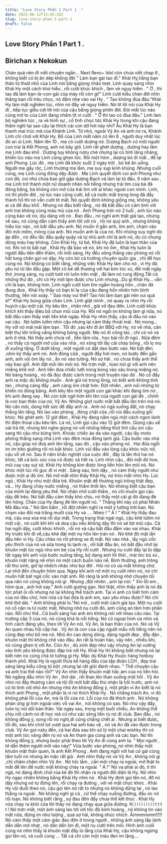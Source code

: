 ```yaml
---
title: "Love Story Phần 1 Part 1 ."
date: 2025-06-12T13:45:55Z
slug: love-story-phan-1-part-1
draft: false
---
```


## Love Story Phần 1 Part 1 .

## Birichan x Nekokun

Chán quá nên đi viết chuyện ngắn... Next Revo~ Idol còn chưa viết chap 6 , không biết có bị ăn dép không đêi
" Làm bạn gái tao đi." Khải Hy,hằng bạn thân từ thưở nhỏ của Linh nói bằng giọng nhão toẹt. 
Linh quay sang nhìn Khải Hy một cách khó hiểu , rồi cười khúc khích , làm vẻ nguy hiểm .
" Ờ , thì tao đã làm bạn-là-con-gái của mày rồi còn gì!" Linh cười kiểu chán đời nhìn thằng bạn rồi trêu chọc, nó đấm nhẹ vào vai Hy .
" Tao không đùa đâu."Khải Hy làm mặt nghiêm túc, nhìn nó đầy vẻ nguy hiểm. Nó lờ lời nói của Khải Hy đi , tiếp tục giễu cợt lời nói của cậu bằng giọng phởn đời. Đôi mắt lúc nào cũng mở to của Linh đang nhắm tít vì cười .
" Ờ thì tao có đùa đâu." Linh làm bộ nghiêm túc , ra vẻ hình sự , cố tình chọc tức Khải Hy trong khi cậu đang thầm nghĩ tại sao cậu lại thích cái con dở hơi này nhỉ?
Âu Khải Hy là bạn thanh mai trúc mã của Khánh Linh. Từ nhỏ, ngoài Vỹ An và anh nó ra, Khánh Linh chỉ chơi với Khải Hy. Bố của Linh mất năm cô lên 6 , người duy nhất lúc đó an ủi Linh. Năm lên 10 , mẹ cô cưới dượng nó. Dượng Bạch có một người con trai là Kết Phong, anh nó bây giờ. Linh rất ghét dượng , dượng hay làm mẹ Linh đau khổ . Dượng tuy không rượu chè nhưng lại có tính lăng nhăng, khiến lúc nào mẹ Linh cũng ghen tức. Rồi một hôm , dượng bỏ đi mất , để lại anh Phong. Lúc đó , mẹ Linh đã khóc suốt 2 ngày trời , bỏ bê ăn uống. Người mẹ gầy rộc, Linh thương mẹ lắm, mẹ suy sụp kinh khủng .Nhưng cuối cùng, mẹ Linh cũng đứng dậy được . Mẹ Linh quyết định coi anh Phong như con đẻ, coi như chưa bao giờ gặp dượng Bạch và làm lại từ đầu.
6 năm sau , mẹ Linh trở thành một nữ doanh nhân nổi tiếng nhưng trái tim của bà đã đóng băng, bà không còn mở cửa trái tim với ai khác ngoài con mình. 
Linh, nó thì phởn đời , nó lúc nào cũng cười, kể cả nước mắt trong lòng đã đầy thành hồ thì nó vẫn cười tít mắt. Nó quyết định không giống mẹ, không yêu ai cả để đau khổ . Nhưng nó đâu biết rằng , nó đã bắt đầu có cảm tình với anh trai không cùng máu mủ của nó . Anh Phong hơn nó 2 tuổi , anh lúc nào cũng bảo vệ nó, dịu dàng với nó . Ban đầu , nó nghĩ anh thật giả tạo, nhưng về sau, nó cũng dần cảm thấy anh tốt với nó , rồi nó quý anh , nhưng không hiểu lúc nào , nó bắt đầu yêu anh. Nó muốn ở gần anh, ôm anh, chạm vào đôi môi mềm, mỏng của anh. Nó muốn anh là của nó. Khi những suy nghĩ đó ập đến , nó đều lắc đầu quầy quậy và tự nhủ anh chỉ là anh nó, dù có chung dòng máu hay không.
Còn Khải Hy, từ bé, Khải Hy đã luôn là bạn thân của nó. Khi nó bị bắt nạt , Khải Hy đã bảo vệ nó, khi nó ốm , Khải Hy luôn là người đầu tiên đến thăm, rồi mỗi sáng, Hy đều xông thẳng vào phòng nó rồi hất tung chăn gọi nó dậy. Hy còn bỏ cả trường chuyên quốc gia , chỉ để học cùng nó. Nó không có biết rằng, những việc Khải Hy làm cho nó , vì Hy đã yêu nó từ lần đầu gặp. Một cô bé dễ thương với hai bím tóc xù, đôi mắt ngây thơ ,trong sáng, nụ cười tươi rói luôn trên mặt , đã làm nó rung động.Tất cả những thứ đó , chỉ có Hy mới làm được cho Linh nhưng...Dù gì Khải Hy... vẫn chỉ là bạn, không hơn.
Linh ngồi cười tủm tỉm ngắm hoàng hôn , chân đá đung đưa . Khải Hy thấy cô bạn kì lạ của cậu đang hồn nhiên hơn bình thường, liền nói xoáy.
" Sao mày vui thế? Tao hỏi làm bạn gái nên vui quá à?" Khải Hy búng giữa chán Linh. Linh giật mình , nó quay ra nhìn Hy rồi huých cậu một cái. Hy kêu lên , nhăn nhó , giả vờ đau đớn.
Linh cười khúc khích khi thấy điệu bộ chun mũi của Hy. Rồi nó ngồi im không làm gì nữa, nó bắt đầu cảm thấy mệt liền khẽ ngáp. Khải Hy nhìn thấy, cậu dí đầu nó vào vai cậu . Nó lườm lườm nhìn cậu nhưng lại cảm thấy thoải mái . Nó mong... Hy với nó mãi mãi làm bạn .
Tối đó ,sau khi đi ăn BBQ với Hy, nó về nhà, căn biệt thự lớn trống vắng không bóng người. Mẹ nó đi công tác , chỉ có nó và anh ở nhà. Nó thấy anh chưa về , liền tắm rửa , học bài rồi đi ngủ . Nửa đêm , nó thấy có người mở cửa vào nhà , nó xông tới lấy cái chày bóng , rồi lọ mọ đi xuống tầng. 
Ở dưới tầng , một người có dặt dẹo bước vào. Nó bật đèn ,nhìn kỹ thấy anh nó. Anh đóng cửa , người đầy hơi men, nó bước đến gần anh, anh vội ôm lấy nó , ấn nó vào tường. Nó sợ hãi , nó chưa thấy anh thế này bao giờ. Anh đặt môi lên môi nó. Nó trợn mắt , toan nói gì với anh nên miệng khẽ mở . Anh liền đưa chiếc lưỡi nóng bỏng vào sâu trong miệng nó. Nó bàng hoàng , nó đã đọc được cảnh trong một truyện nào đó . Nó cố đẩy anh ra mặc dù không muốn . Anh giữ nó trong lòng, nó biết anh không tỉnh táo , nhưng càng đẩy , anh càng ôm chặt hơn. Đột nhiên , anh nói những từ khiến nó đóng băng. Anh kêu tên một người con gái khác khi đang ôm nó , khi anh đang say . Nó còn bất ngờ hơn khi tên của người con gái đó , chính là con bạn thân của nó, Vỹ An. Những giọt nước mắt bắt đầu lăn trên má nó. Nó cắn môi, dùng hết sức để đẩy anh ra . Anh nó ngã xuống đất, nó chạy thẳng lên tầng. Nó lao vào phòng , đóng chặt cửa ,rồi vùi đầu xuống gối khóc. Nó ghét anh.
12 giờ đêm , Khải Hy đang nằm ngủ một cách ngon lành thì điện thoại cậu kêu lên. Là nó, Linh gọi cậu vào 12 giờ đêm. Giọng cậu uể oải trả lời, nhưng khi nghe giọng nó với những tiếng thút thít cầu xin cậu sang thì cậu như bừng tỉnh. Khoác chiếc áo da vào người, cậu lấy moto phóng thẳng sang nhà Linh vào đêm mùa đông lạnh giá. Cậu bước vào nhà nó, cậu giúp nó đưa anh lên tầng, sau đó , cậu vào phòng nó . Hai đứa ngồi im im trên giường rồi nó bật khóc. Linh vùi đầu vào lòng cậu khóc nức nở, cậu vỗ về nó. Sau 8 năm khắc nghiệt của cuộc đời , đây là lần thứ hai nó khóc, tất cả bức xúc của cô được xả hết ra. Linh nhìn cậu , đôi mắt đỏ hoe, mũi cay cay sụt sịt. Khải Hy không kìm được lòng liền hôn lên môi nó. Nó khóc một lúc rồi gục đi vì mệt . 
Sáng sau, tỉnh dậy , nó cảm thấy người như được một ai đó ôm. Nó mở mắt nhìn thấy Khải Hy, nó tròn mắt nhìn Hy. Lúc ngủ , Khải Hy như một đứa trẻ. Khuôn mặt dễ thương ngủ trông thật đẹp, và... Hy đang chảy nước miếng , nó thầm thốt lên. Nó không biết cậu bạn của mình lại đáng yêu thế. Nó nhăn nhở cười thầm , nó chỉ muốn gọi cậu dậy để trêu. Nó bắt đầu cảm thấy khó chịu, nó thấy một cái gì đó đang đè lên hông. Chân của Hy đang đè lên người nó. 
" Thằng khỉ này có phải Nhân Mã đâu mà.." Nó lẩm bẩm , rồi đột nhiên nghĩ ra một ý tưởng trời ban. Nó chạm vào đôi mà trắng muốt của Hy và .... Nhéo ! 
" Á ! " Khải Hy thấy đau mà, cậu xoa xoa má rồi dụi mắt. Trong trạng thái ngái ngủ, cậu khẽ lườm nó một cái , nó cười khì khì và doạ cậu nếu không dậy thì nó sẽ bịt mũi cậu. Cả hai ngồi dậy, cười khúc khích , rồi nó và cậu bắt đầu đấm vào vai nhau.
Khải Hy trước khi đi về,cậu khẽ đặt một nụ hôn lên trán nó . Nó  khẽ đỏ mặt lần đầu tiên vì Hy. Cậu chào nó rồi phóng xe đi mất.
Nó vào nhà , lấy ngũ cốc yêu thích của nó và sữa trong tủ lạnh ra , rồi bắt đầu ăn, nó bắt đầu nhớ lại khuôn mặt lúc ngủ như em bé của Hy rồi cười . Nhưng nụ cười đấy lại bị dập tắt ngay khi anh vừa bước xuống tầng, bộ dạng anh lôi thôi , mái tóc bù xù , khuôn mặt nặng nề nhìn nó một cách buồn não nề. Bình thường, anh trông rất thư sinh, giờ lại nhếch nhác như bụi đời . Hỏi nó có ưa mắt không chứ. Lại nhớ đến chuyện hôm qua. Ngay khi anh nở một nụ cười nhìn nó, nó chỉ muốn hất bát ngũ cốc vào mặt anh. Rõ ràng là anh không nhớ chuyện tối qua nên nó cũng không nói gì . Nhưng ,đột nhiên , anh lại nói:
" Xin lỗi em , hôm qua , anh hơi say." Anh cười gượng gạo. Nói thật, nhìn thấy anh là nó đã tức phát ói rồi nhưng nó lại không thể trách anh. Tại vì anh có biết tình cảm của nó đâu chứ, hơn nữa cả hai đứa là anh em, sao yêu nhau được? Nó chỉ khẽ thở dài. 
" Anh không phải lo."Nó nói , cười một cách giả tạo. Một nụ cười nó cố nặn ra từ nước mắt. Nhưng nhờ nụ cười đó, anh cũng an tâm hơn phần nào.
Rồi như thế...Cả buổi sáng hai anh em không nói với nhau câu nào.
Tại trường cấp 3 của nó, nó cũng khá là nổi tiếng. Nó có ngoại hình ưa nhìn và tính cách đáng yêu, theo lời Vỹ An nói. Vỹ An, là bạn thân của nó. Nó và Vỹ An quen nhau hồi cấp hai . Vỹ An là con của cặp người mẫu nổi tiếng nên nó cũng đẹp như bố mẹ nó. Nhỏ An cao dong dỏng, dáng người đẹp , đầy đặn , khuôn mặt thì không chê vào đâu. An rất là hoàn hảo, vậy nên , nhiều khi, nó cũng ghen tị với An. Còn An , dù xinh đẹp như vậy nhưng An lại vướng vào tình yêu không được đáp trà với Hy. Khải Hy thì không biết nhưng nó lại biết nên nó cũng chả tơ tưởng gì Hy. Mặc dù Khải Hy thuộc hàng hotboy thành phố. Khải Hy là người thừa kế hàng đầu của tập đoàn LCH , đẹp trai sáng láng kiểu công tử bột ,nhưng lại rất giỏi đánh nhau. 
" Thế chuyện cậu và anh trai thế nào rồi?" Vỹ An nhìn thấy khuôn mặt hắc ám của nó liền hỏi. Nó ngẩng đầu nhìn Vỹ An , thở dài , rồi than lên than xuống một hồi .
Vỹ An nhìn nó đầy thương cảm và tội lỗi mới bắt đầu thú nhận là hồi trước, anh nó có tỏ tình với nhỏ An nhưng nhỏ An không đồng ý, một phần vì An biết là nó thích anh Phong , một phần là vì nó thích Khải Hy . Nó chẳng trách An, vì đó không phải lỗi của An, mà là lỗi của nó. Lỗi của nó đã thích anh . Nó không phản ứng gì hơn ngoài việc vỗ vai An , nói không có sao. Nó như vậy đấy, luôn tự nói dối bản thân. 
Vài ngày sau, trong một buổi chiều, An không thể chịu nổi cảnh nó đi học mà cứ như xác sống liền rủ nó đi club. Ban đầu , nó không đồng ý, xong rồi nó nghĩ,đi cũng chẳng chết ai . Nhưng ai biết được, tối đó, sau khi chót lọt vượt qua hai anh bảo vệ , nó và An đã vào được trong club. Vỹ An gọi rượu đến, cả hai đứa sau khi xử lý một chai wishky thì có một anh tóc vàng đến rủ nó và An tham gia cùng anh và các bạn. Nó thì không đồng ý, nhưng buộc phải theo lời Vỹ An đi cùng anh ta.
" Mọi người , tớ dẫn thêm người mới vào này!" Vừa bước vào phòng, nó nhìn thấy một khuôn mặt thân quen, là anh Kết Phong . Anh đang ngồi với hai cô gái cũng tầm tuổi nó nhưng ăn mặc rất già . Anh nhìn thấy nó và Vỹ An , không nói gì ,chỉ chăm chăm nhìn Vỹ An . Nó tức lắm , cắn môi chạy ra ngoài, mở thật to mắt để lên để nước mắt không chảy ra ngoài.
" Á !" Nó va phải ai đó, tí thì ngã, nó đang định chửi rủa kẻ đó thì nhận ra người đối diện là Hy. Nó nhìn Hy ngạc nhiên không bằng Khải Hy nhìn nó .  Khải Hy định gọi tên nó, đỡ nó dậy nhưng nó tự đứng lên, rồi chạy ra đường , với vẻ mặt chực khóc . Khải Hy vội đuổi theo nó, cậu gọi tên nó rất to nhưng nó không dừng lại , nó lao thẳng ra ngoài . Nó không nghĩ gì cả , cứ thế chạy xuống đường, đầu óc nó rối loạn. Nó không biết rằng , sự đau đớn đấy chưa thể kết thúc . Khải Hy vừa chạy ra khỏi cửa thì thấy nó đang chạy qua giữa đường.
Kí í í í í í í í í í t t t t !
Nó trợn mắt, một ánh sáng lao tới với tốc độ kinh hoàng , nó không tin vào mắt nữa, đứng im như tượng , quá sợ hãi, không nhúc nhích. 
Ầmmmmmm!!!!!
Nó cảm thấy một cảm giác đau đớn ở trong người , những ánh sáng lấp lánh dần dần mờ nhạt , nó dần dần lịm đi, một nụ cười trên môi. Hình ảnh cuối cùng nó nhìn thấy là khuôn mặt đầy lo lắng của Khải Hy, cậu không ngừng gọi tên nó, và cuối cùng ... Tất cả chỉ còn một màu đen im lặng....